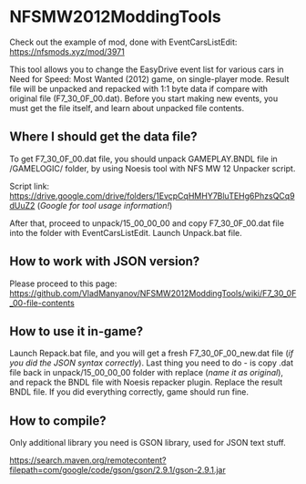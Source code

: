 # NFSMW2012ModdingTools
Check out the example of mod, done with EventCarsListEdit: https://nfsmods.xyz/mod/3971

This tool allows you to change the EasyDrive event list for various cars in Need for Speed: Most Wanted (2012) game, on single-player mode.
Result file will be unpacked and repacked with 1:1 byte data if compare with original file (F7_30_0F_00.dat).
Before you start making new events, you must get the file itself, and learn about unpacked file contents.

## Where I should get the data file?
To get F7_30_0F_00.dat file, you should unpack GAMEPLAY.BNDL file in /GAMELOGIC/ folder, by using Noesis tool with NFS MW 12 Unpacker script.

Script link: https://drive.google.com/drive/folders/1EvcpCqHMHY7BluTEHg6PhzsQCq9dUuZ2
(*Google for tool usage information!*)

After that, proceed to unpack/15_00_00_00 and copy F7_30_0F_00.dat file into the folder with EventCarsListEdit. Launch Unpack.bat file.

## How to work with JSON version?
Please proceed to this page: https://github.com/VladManyanov/NFSMW2012ModdingTools/wiki/F7_30_0F_00-file-contents

## How to use it in-game?
Launch Repack.bat file, and you will get a fresh F7_30_0F_00_new.dat file (*if you did the JSON syntax correctly*). Last thing you need to do - is copy .dat file back in unpack/15_00_00_00 folder with replace (*name it as original*), and repack the BNDL file with Noesis repacker plugin. 
Replace the result BNDL file. If you did everything correctly, game should run fine.

## How to compile?
Only additional library you need is GSON library, used for JSON text stuff.

https://search.maven.org/remotecontent?filepath=com/google/code/gson/gson/2.9.1/gson-2.9.1.jar
